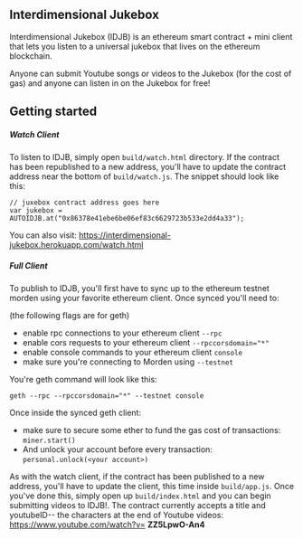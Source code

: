 ## Interdimensional Jukebox
Interdimensional Jukebox (IDJB) is an ethereum smart contract + mini client that lets you listen to a universal jukebox that lives on the ethereum blockchain. 

Anyone can submit Youtube songs or videos to the Jukebox (for the cost of gas) and anyone can listen in on the Jukebox for free! 

## Getting started
##### Watch Client
To listen to IDJB, simply open `build/watch.html` directory. If the contract has been republished to a new address, you'll have to update the contract address near the bottom of `build/watch.js`. The snippet should look like this: 
```
// juxebox contract address goes here
var jukebox = AUTOIDJB.at("0x86378e41ebe6be06ef83c6629723b533e2dd4a33");
```

You can also visit: https://interdimensional-jukebox.herokuapp.com/watch.html

##### Full Client
To publish to IDJB, you'll first have to sync up to the ethereum testnet morden using your favorite ethereum client. Once synced you'll need to: 

(the following flags are for geth)
- enable rpc connections to your ethereum client `--rpc`
- enable cors requests to your ethereum client `--rpccorsdomain="*"`
- enable console commands to your ethereum client `console`
- make sure you're connecting to Morden using `--testnet`

You're geth command will look like this:
```
geth --rpc --rpccorsdomain="*" --testnet console
```

Once inside the synced geth client:
- make sure to secure some ether to fund the gas cost of transactions: `miner.start()`
- And unlock your account before every transaction: `personal.unlock(<your account>)`

As with the watch client, if the contract has been published to a new address, you'll have to update the client, this time inside `build/app.js`. Once you've done this, simply open up `build/index.html` and you can begin submitting videos to IDJB!. The contract currently accepts a title and youtubeID-- the characters at the end of Youtube videos: https://www.youtube.com/watch?v= **ZZ5LpwO-An4**
